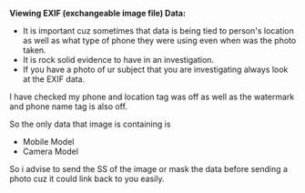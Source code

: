 **Viewing EXIF (exchangeable image file) Data:**
- It is important cuz sometimes that data is being tied to person's location as well as what type of phone they were using even when was the photo taken.
- It is rock solid evidence to have in an investigation.
- If you have a photo of ur subject that you are investigating always look at the EXIF data.

I have checked my phone and 
location tag was off as well as the watermark and phone name tag is also off.

So the only data that image is containing is 
- Mobile Model 
- Camera Model

So i advise to send the SS of the image or mask the data before sending a photo cuz it could link back to you easily.

